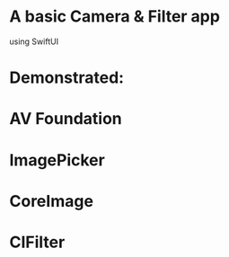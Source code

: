 # A basic Camera & Filter app
 using SwiftUI
# Demonstrated:
# AV Foundation
# ImagePicker
# CoreImage
# CIFilter

